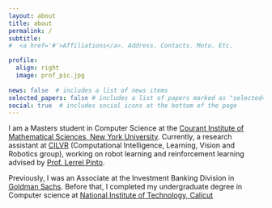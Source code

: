 ```yaml
---
layout: about
title: about
permalink: /
subtitle:
#  <a href='#'>Affiliations</a>. Address. Contacts. Moto. Etc.

profile:
  align: right
  image: prof_pic.jpg
  
news: false  # includes a list of news items
selected_papers: false # includes a list of papers marked as "selected={true}"
social: true  # includes social icons at the bottom of the page
---
```

I am a Masters student in Computer Science at the [Courant Institute of Mathematical Sciences, New York University](https://cs.nyu.edu/home/index.html). Currently, a research assistant at [CILVR](https://wp.nyu.edu/cilvr/) (Computational Intelligence, Learning, Vision and Robotics group), working on robot learning and reinforcement learning advised by [Prof. Lerrel Pinto](https://www.lerrelpinto.com/). 

Previously, I was an Associate at the Investment Banking Division in [Goldman Sachs](https://www.goldmansachs.com/). Before that, I completed my undergraduate degree in Computer science at [National Institute of Technology, Calicut](http://www.nitc.ac.in/)
 <!-- and [Ben Evans](https://bennevans.github.io/). -->

<!-- Write your biography here. Tell the world about yourself. Link to your favorite [subreddit](http://reddit.com). You can put a picture in, too. The code is already in, just name your picture `prof_pic.jpg` and put it in the `img/` folder.

Put your address / P.O. box / other info right below your picture. You can also disable any these elements by editing `profile` property of the YAML header of your `_pages/about.md`. Edit `_bibliography/papers.bib` and Jekyll will render your [publications page](/al-folio/publications/) automatically.

Link to your social media connections, too. This theme is set up to use [Font Awesome icons](http://fortawesome.github.io/Font-Awesome/) and [Academicons](https://jpswalsh.github.io/academicons/), like the ones below. Add your Facebook, Twitter, LinkedIn, Google Scholar, or just disable all of them. -->
